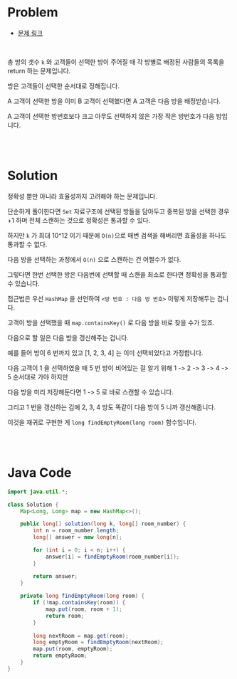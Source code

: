 # Problem

- [문제 링크](https://programmers.co.kr/learn/courses/30/lessons/64063)

<br>

총 방의 갯수 `k` 와 고객들이 선택한 방이 주어질 때 각 방별로 배정된 사람들의 목록을 return 하는 문제입니다.

방은 고객들이 선택한 순서대로 정해집니다.

A 고객이 선택한 방을 이미 B 고객이 선택했다면 A 고객은 다음 방을 배정받습니다.

A 고객이 선택한 방번호보다 크고 아무도 선택하지 않은 가장 작은 방번호가 다음 방입니다.

<br><br>

# Solution

정확성 뿐만 아니라 효율성까지 고려해야 하는 문제입니다.

단순하게 풀이한다면 `Set` 자료구조에 선택된 방들을 담아두고 중복된 방을 선택한 경우 +1 하며 전체 스캔하는 것으로 정확성은 통과할 수 있다.

하지만 `k` 가 최대 10^12 이기 때문에 `O(n)`으로 매번 검색을 해버리면 효율성을 하나도 통과할 수 없다.

다음 방을 선택하는 과정에서 `O(n)` 으로 스캔하는 건 어쩔수가 없다.

그렇다면 한번 선택한 방은 다음번에 선택할 때 스캔을 최소로 한다면 정확성을 통과할 수 있습니다.

접근법은 우선 `HashMap` 을 선언하여 `<방 번호 : 다음 방 번호>` 이렇게 저장해두는 겁니다.

고객이 방을 선택했을 때 `map.containsKey()` 로 다음 방을 바로 찾을 수가 있죠.

다음으로 할 일은 다음 방을 갱신해주는 겁니다.

예를 들어 방이 6 번까지 있고 [1, 2, 3, 4] 는 이미 선택되었다고 가정합니다.

다음 고객이 1 을 선택하였을 때 5 번 방이 비어있는 걸 알기 위해 1 -> 2 -> 3 -> 4 -> 5 순서대로 가야 하지만

다음 방을 미리 저장해둔다면 1 -> 5 로 바로 스캔할 수 있습니다.

그리고 1 번을 갱신하는 김에 2, 3, 4 방도 똑같이 다음 방이 5 니까 갱신해줍니다.

이것을 재귀로 구현한 게 `long findEmptyRoom(long room)` 함수입니다.

<br><br>

# Java Code

```java
import java.util.*;

class Solution {
    Map<Long, Long> map = new HashMap<>();

    public long[] solution(long k, long[] room_number) {
        int n = room_number.length;
        long[] answer = new long[n];

        for (int i = 0; i < n; i++) {
            answer[i] = findEmptyRoom(room_number[i]);
        }

        return answer;
    }
    
    private long findEmptyRoom(long room) {
        if (!map.containsKey(room)) {
            map.put(room, room + 1);
            return room;
        }
        
        long nextRoom = map.get(room);
        long emptyRoom = findEmptyRoom(nextRoom);
        map.put(room, emptyRoom);
        return emptyRoom;
    }
}
```
